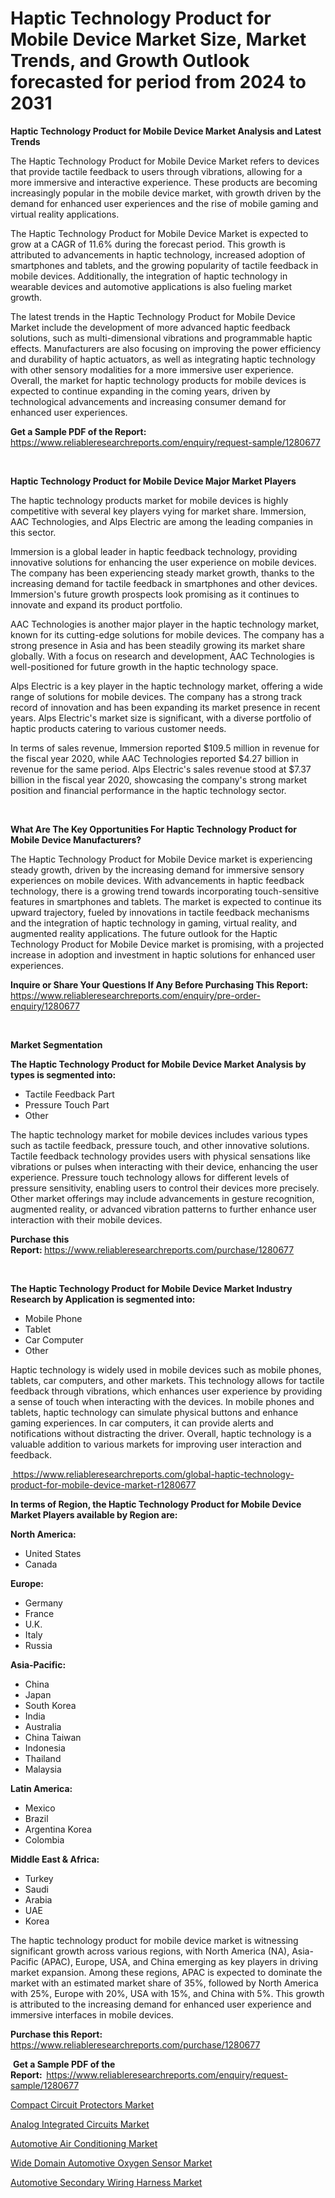 <p><h1>Haptic Technology Product for Mobile Device Market Size, Market Trends, and Growth Outlook forecasted for period from 2024 to 2031</h1></p><p><strong>Haptic Technology Product for Mobile Device Market Analysis and Latest Trends</strong></p>
<p><p>The Haptic Technology Product for Mobile Device Market refers to devices that provide tactile feedback to users through vibrations, allowing for a more immersive and interactive experience. These products are becoming increasingly popular in the mobile device market, with growth driven by the demand for enhanced user experiences and the rise of mobile gaming and virtual reality applications.</p><p>The Haptic Technology Product for Mobile Device Market is expected to grow at a CAGR of 11.6% during the forecast period. This growth is attributed to advancements in haptic technology, increased adoption of smartphones and tablets, and the growing popularity of tactile feedback in mobile devices. Additionally, the integration of haptic technology in wearable devices and automotive applications is also fueling market growth.</p><p>The latest trends in the Haptic Technology Product for Mobile Device Market include the development of more advanced haptic feedback solutions, such as multi-dimensional vibrations and programmable haptic effects. Manufacturers are also focusing on improving the power efficiency and durability of haptic actuators, as well as integrating haptic technology with other sensory modalities for a more immersive user experience. Overall, the market for haptic technology products for mobile devices is expected to continue expanding in the coming years, driven by technological advancements and increasing consumer demand for enhanced user experiences.</p></p>
<p><strong>Get a Sample PDF of the Report:&nbsp;</strong> <a href="https://www.reliableresearchreports.com/enquiry/request-sample/1280677">https://www.reliableresearchreports.com/enquiry/request-sample/1280677</a></p>
<p>&nbsp;</p>
<p><strong>Haptic Technology Product for Mobile Device Major Market Players</strong></p>
<p><p>The haptic technology products market for mobile devices is highly competitive with several key players vying for market share. Immersion, AAC Technologies, and Alps Electric are among the leading companies in this sector.</p><p>Immersion is a global leader in haptic feedback technology, providing innovative solutions for enhancing the user experience on mobile devices. The company has been experiencing steady market growth, thanks to the increasing demand for tactile feedback in smartphones and other devices. Immersion's future growth prospects look promising as it continues to innovate and expand its product portfolio.</p><p>AAC Technologies is another major player in the haptic technology market, known for its cutting-edge solutions for mobile devices. The company has a strong presence in Asia and has been steadily growing its market share globally. With a focus on research and development, AAC Technologies is well-positioned for future growth in the haptic technology space.</p><p>Alps Electric is a key player in the haptic technology market, offering a wide range of solutions for mobile devices. The company has a strong track record of innovation and has been expanding its market presence in recent years. Alps Electric's market size is significant, with a diverse portfolio of haptic products catering to various customer needs.</p><p>In terms of sales revenue, Immersion reported $109.5 million in revenue for the fiscal year 2020, while AAC Technologies reported $4.27 billion in revenue for the same period. Alps Electric's sales revenue stood at $7.37 billion in the fiscal year 2020, showcasing the company's strong market position and financial performance in the haptic technology sector.</p></p>
<p>&nbsp;</p>
<p><strong>What Are The Key Opportunities For Haptic Technology Product for Mobile Device Manufacturers?</strong></p>
<p><p>The Haptic Technology Product for Mobile Device market is experiencing steady growth, driven by the increasing demand for immersive sensory experiences on mobile devices. With advancements in haptic feedback technology, there is a growing trend towards incorporating touch-sensitive features in smartphones and tablets. The market is expected to continue its upward trajectory, fueled by innovations in tactile feedback mechanisms and the integration of haptic technology in gaming, virtual reality, and augmented reality applications. The future outlook for the Haptic Technology Product for Mobile Device market is promising, with a projected increase in adoption and investment in haptic solutions for enhanced user experiences.</p></p>
<p><strong>Inquire or Share Your Questions If Any Before Purchasing This Report:</strong> <a href="https://www.reliableresearchreports.com/enquiry/pre-order-enquiry/1280677">https://www.reliableresearchreports.com/enquiry/pre-order-enquiry/1280677</a></p>
<p>&nbsp;</p>
<p><strong>Market Segmentation</strong></p>
<p><strong>The Haptic Technology Product for Mobile Device Market Analysis by types is segmented into:</strong></p>
<p><ul><li>Tactile Feedback Part</li><li>Pressure Touch Part</li><li>Other</li></ul></p>
<p><p>The haptic technology market for mobile devices includes various types such as tactile feedback, pressure touch, and other innovative solutions. Tactile feedback technology provides users with physical sensations like vibrations or pulses when interacting with their device, enhancing the user experience. Pressure touch technology allows for different levels of pressure sensitivity, enabling users to control their devices more precisely. Other market offerings may include advancements in gesture recognition, augmented reality, or advanced vibration patterns to further enhance user interaction with their mobile devices.</p></p>
<p><strong>Purchase this Report:&nbsp;</strong><a href="https://www.reliableresearchreports.com/purchase/1280677">https://www.reliableresearchreports.com/purchase/1280677</a></p>
<p>&nbsp;</p>
<p><strong>The Haptic Technology Product for Mobile Device Market Industry Research by Application is segmented into:</strong></p>
<p><ul><li>Mobile Phone</li><li>Tablet</li><li>Car Computer</li><li>Other</li></ul></p>
<p><p>Haptic technology is widely used in mobile devices such as mobile phones, tablets, car computers, and other markets. This technology allows for tactile feedback through vibrations, which enhances user experience by providing a sense of touch when interacting with the devices. In mobile phones and tablets, haptic technology can simulate physical buttons and enhance gaming experiences. In car computers, it can provide alerts and notifications without distracting the driver. Overall, haptic technology is a valuable addition to various markets for improving user interaction and feedback.</p></p>
<p><a href="https://www.reliableresearchreports.com/global-haptic-technology-product-for-mobile-device-market-r1280677">&nbsp;https://www.reliableresearchreports.com/global-haptic-technology-product-for-mobile-device-market-r1280677</a></p>
<p><strong>In terms of Region, the Haptic Technology Product for Mobile Device Market Players available by Region are:</strong></p>
<p>
    <p> <strong> North America: </strong>
        <ul>
            <li>United States</li>
            <li>Canada</li>
        </ul>
        </p> 
    <p> <strong> Europe: </strong>
        <ul>
            <li>Germany</li>
            <li>France</li>
            <li>U.K.</li>
            <li>Italy</li>
            <li>Russia</li>
        </ul>
        </p> 
    <p> <strong> Asia-Pacific: </strong>
        <ul>
            <li>China</li>
            <li>Japan</li>
            <li>South Korea</li>
            <li>India</li>
            <li>Australia</li>
            <li>China Taiwan</li>
            <li>Indonesia</li>
            <li>Thailand</li>
            <li>Malaysia</li>
        </ul>
        </p> 
    <p> <strong> Latin America: </strong>
        <ul>
            <li>Mexico</li>
            <li>Brazil</li>
            <li>Argentina Korea</li>
            <li>Colombia</li>
        </ul>
        </p> 
    <p> <strong> Middle East & Africa: </strong>
        <ul>
            <li>Turkey</li>
            <li>Saudi</li>
            <li>Arabia</li>
            <li>UAE</li>
            <li>Korea</li>
        </ul>
    </p>
    </p>
<p><p>The haptic technology product for mobile device market is witnessing significant growth across various regions, with North America (NA), Asia-Pacific (APAC), Europe, USA, and China emerging as key players in driving market expansion. Among these regions, APAC is expected to dominate the market with an estimated market share of 35%, followed by North America with 25%, Europe with 20%, USA with 15%, and China with 5%. This growth is attributed to the increasing demand for enhanced user experience and immersive interfaces in mobile devices.</p></p>
<p><strong>Purchase this Report: </strong><a href="https://www.reliableresearchreports.com/purchase/1280677">https://www.reliableresearchreports.com/purchase/1280677</a></p>
<p>&nbsp;<strong>Get a Sample PDF of the Report:&nbsp;&nbsp;</strong><a href="https://www.reliableresearchreports.com/enquiry/request-sample/1280677">https://www.reliableresearchreports.com/enquiry/request-sample/1280677</a></p>
<p><strong></strong></p>
<p><p><a href="https://medium.com/@susanwest38/compact-circuit-protectors-market-forecasts-market-trends-and-impact-analysis-2024-2031-b079faa6a8ec">Compact Circuit Protectors Market</a></p><p><a href="https://issuu.com/reportprime-2/docs/analog-integrated-circuits-market-size-2030.pptx">Analog Integrated Circuits Market</a></p><p><a href="https://www.linkedin.com/pulse/automotive-air-conditioning-market-outlook-complete-industry-apktc">Automotive Air Conditioning Market</a></p><p><a href="https://github.com/Angelnienowdseej3e45z3p8c/Market-Research-Report-List-3/blob/main/wide-domain-automotive-oxygen-sensor-market.md">Wide Domain Automotive Oxygen Sensor Market</a></p><p><a href="https://www.linkedin.com/pulse/global-automotive-secondary-wiring-harness-market-exploring-7vogc">Automotive Secondary Wiring Harness Market</a></p></p>